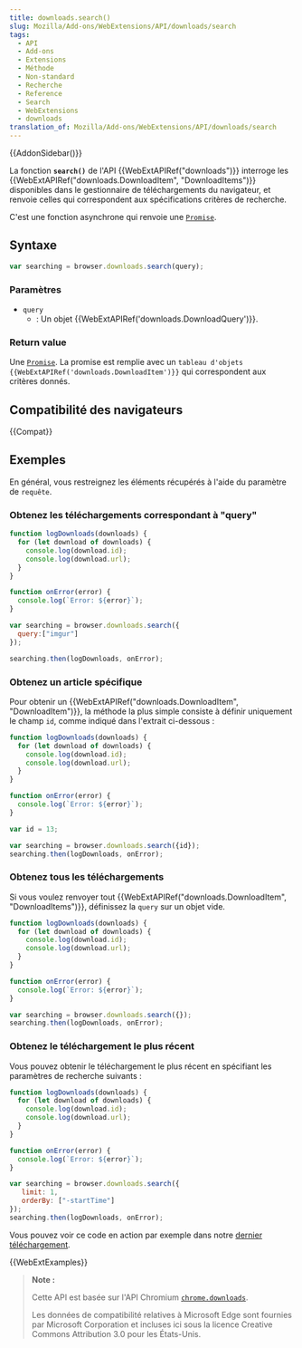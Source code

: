 ```yaml
---
title: downloads.search()
slug: Mozilla/Add-ons/WebExtensions/API/downloads/search
tags:
  - API
  - Add-ons
  - Extensions
  - Méthode
  - Non-standard
  - Recherche
  - Reference
  - Search
  - WebExtensions
  - downloads
translation_of: Mozilla/Add-ons/WebExtensions/API/downloads/search
---
```


{{AddonSidebar()}}

La fonction **`search()`** de l'API {{WebExtAPIRef("downloads")}} interroge les {{WebExtAPIRef("downloads.DownloadItem", "DownloadItems")}} disponibles dans le gestionnaire de téléchargements du navigateur, et renvoie celles qui correspondent aux spécifications critères de recherche.

C'est une fonction asynchrone qui renvoie une [`Promise`](/fr/docs/Web/JavaScript/Reference/Objets_globaux/Promise).

## Syntaxe

```js
var searching = browser.downloads.search(query);
```

### Paramètres

- `query`
  - : Un objet {{WebExtAPIRef('downloads.DownloadQuery')}}.

### Return value

Une [`Promise`](/fr/docs/Web/JavaScript/Reference/Objets_globaux/Promise). La promise est remplie avec un `tableau d'objets` `{{WebExtAPIRef('downloads.DownloadItem')}}` qui correspondent aux critères donnés.

## Compatibilité des navigateurs

{{Compat}}

## Exemples

En général, vous restreignez les éléments récupérés à l'aide du paramètre de `requête`.

### Obtenez les téléchargements correspondant à "query"

```js
function logDownloads(downloads) {
  for (let download of downloads) {
    console.log(download.id);
    console.log(download.url);
  }
}

function onError(error) {
  console.log(`Error: ${error}`);
}

var searching = browser.downloads.search({
  query:["imgur"]
});

searching.then(logDownloads, onError);
```

### Obtenez un article spécifique

Pour obtenir un {{WebExtAPIRef("downloads.DownloadItem", "DownloadItem")}}, la méthode la plus simple consiste à définir uniquement le champ `id`, comme indiqué dans l'extrait ci-dessous :

```js
function logDownloads(downloads) {
  for (let download of downloads) {
    console.log(download.id);
    console.log(download.url);
  }
}

function onError(error) {
  console.log(`Error: ${error}`);
}

var id = 13;

var searching = browser.downloads.search({id});
searching.then(logDownloads, onError);
```

### Obtenez tous les téléchargements

Si vous voulez renvoyer tout {{WebExtAPIRef("downloads.DownloadItem", "DownloadItems")}}, définissez la `query` sur un objet vide.

```js
function logDownloads(downloads) {
  for (let download of downloads) {
    console.log(download.id);
    console.log(download.url);
  }
}

function onError(error) {
  console.log(`Error: ${error}`);
}

var searching = browser.downloads.search({});
searching.then(logDownloads, onError);
```

### Obtenez le téléchargement le plus récent

Vous pouvez obtenir le téléchargement le plus récent en spécifiant les paramètres de recherche suivants :

```js
function logDownloads(downloads) {
  for (let download of downloads) {
    console.log(download.id);
    console.log(download.url);
  }
}

function onError(error) {
  console.log(`Error: ${error}`);
}

var searching = browser.downloads.search({
   limit: 1,
   orderBy: ["-startTime"]
});
searching.then(logDownloads, onError);
```

Vous pouvez voir ce code en action par exemple dans notre [dernier téléchargement](https://github.com/mdn/webextensions-examples/blob/master/latest-download/popup/latest_download.js).

{{WebExtExamples}}

> **Note :**
>
> Cette API est basée sur l'API Chromium [`chrome.downloads`](https://developer.chrome.com/extensions/downloads).
>
> Les données de compatibilité relatives à Microsoft Edge sont fournies par Microsoft Corporation et incluses ici sous la licence Creative Commons Attribution 3.0 pour les États-Unis.

<!--
// Copyright 2015 The Chromium Authors. All rights reserved.
//
// Redistribution and use in source and binary forms, with or without
// modification, are permitted provided that the following conditions are
// met:
//
//    * Redistributions of source code must retain the above copyright
// notice, this list of conditions and the following disclaimer.
//    * Redistributions in binary form must reproduce the above
// copyright notice, this list of conditions and the following disclaimer
// in the documentation and/or other materials provided with the
// distribution.
//    * Neither the name of Google Inc. nor the names of its
// contributors may be used to endorse or promote products derived from
// this software without specific prior written permission.
//
// THIS SOFTWARE IS PROVIDED BY THE COPYRIGHT HOLDERS AND CONTRIBUTORS
// "AS IS" AND ANY EXPRESS OR IMPLIED WARRANTIES, INCLUDING, BUT NOT
// LIMITED TO, THE IMPLIED WARRANTIES OF MERCHANTABILITY AND FITNESS FOR
// A PARTICULAR PURPOSE ARE DISCLAIMED. IN NO EVENT SHALL THE COPYRIGHT
// OWNER OR CONTRIBUTORS BE LIABLE FOR ANY DIRECT, INDIRECT, INCIDENTAL,
// SPECIAL, EXEMPLARY, OR CONSEQUENTIAL DAMAGES (INCLUDING, BUT NOT
// LIMITED TO, PROCUREMENT OF SUBSTITUTE GOODS OR SERVICES; LOSS OF USE,
// DATA, OR PROFITS; OR BUSINESS INTERRUPTION) HOWEVER CAUSED AND ON ANY
// THEORY OF LIABILITY, WHETHER IN CONTRACT, STRICT LIABILITY, OR TORT
// (INCLUDING NEGLIGENCE OR OTHERWISE) ARISING IN ANY WAY OUT OF THE USE
// OF THIS SOFTWARE, EVEN IF ADVISED OF THE POSSIBILITY OF SUCH DAMAGE.
-->
